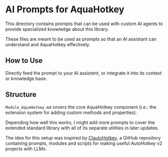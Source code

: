 # AI Prompts for AquaHotkey

This directory contains prompts that can be used with custom AI agents to provide
specialized knowledge about this library.

These files are meant to be used as prompts so that an AI assistant can
understand and AquaHotkey effectively.

## How to Use

Directly feed the prompt to your AI assistent, or integrate it into its
context or knowledge base.

## Structure

`Module_AquaHotkey.md` covers the core AquaHotkey component (i.e.: the extension
system for adding custom methods and properties).

Depending how well this works, I might add more prompts to cover the extended
standard library with all of its separate utilities in later updates.

The idea for this setup was inspired by [ClautoHotkey](https://github.com/TrueCrimeAudit/ClautoHotkey),
a GitHub repository containing prompts, modules and scripts for making useful
AutoHotkey v2 projects with LLMs.
